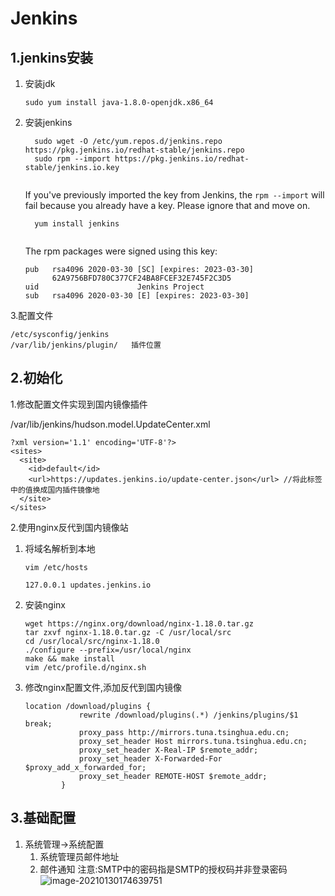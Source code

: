# Jenkins

## 1.jenkins安装

1. 安装jdk

   ```
   sudo yum install java-1.8.0-openjdk.x86_64
   ```

2. 安装jenkins

   ```
     sudo wget -O /etc/yum.repos.d/jenkins.repo https://pkg.jenkins.io/redhat-stable/jenkins.repo
     sudo rpm --import https://pkg.jenkins.io/redhat-stable/jenkins.io.key
     
   ```

   If you've previously imported the key from Jenkins, the `rpm --import` will fail because you already have a key. Please ignore that and move on.

   ```
     yum install jenkins
     
   ```

   The rpm packages were signed using this key:

   ```
   pub   rsa4096 2020-03-30 [SC] [expires: 2023-03-30]
         62A9756BFD780C377CF24BA8FCEF32E745F2C3D5
   uid                      Jenkins Project 
   sub   rsa4096 2020-03-30 [E] [expires: 2023-03-30]
   ```

3.配置文件

```
/etc/sysconfig/jenkins  
/var/lib/jenkins/plugin/   插件位置
```

## 2.初始化

1.修改配置文件实现到国内镜像插件

/var/lib/jenkins/hudson.model.UpdateCenter.xml

```
?xml version='1.1' encoding='UTF-8'?>
<sites>
  <site>
    <id>default</id>
    <url>https://updates.jenkins.io/update-center.json</url> //将此标签中的值换成国内插件镜像地 
  </site>
</sites>
```

2.使用nginx反代到国内镜像站

1. 将域名解析到本地

   ```
   vim /etc/hosts
   
   127.0.0.1 updates.jenkins.io
   ```

2. 安装nginx

   ```
   wget https://nginx.org/download/nginx-1.18.0.tar.gz
   tar zxvf nginx-1.18.0.tar.gz -C /usr/local/src
   cd /usr/local/src/nginx-1.18.0
   ./configure --prefix=/usr/local/nginx
   make && make install
   vim /etc/profile.d/nginx.sh
   ```

3. 修改nginx配置文件,添加反代到国内镜像

   ```
   location /download/plugins {
               rewrite /download/plugins(.*) /jenkins/plugins/$1 break;
               proxy_pass http://mirrors.tuna.tsinghua.edu.cn;
               proxy_set_header Host mirrors.tuna.tsinghua.edu.cn;
               proxy_set_header X-Real-IP $remote_addr;
               proxy_set_header X-Forwarded-For $proxy_add_x_forwarded_for;
               proxy_set_header REMOTE-HOST $remote_addr;
           }
   ```

## 3.基础配置

1. 系统管理->系统配置
   1. 系统管理员邮件地址
   2. 邮件通知  注意:SMTP中的密码指是SMTP的授权码并非登录密码![image-20210130174639751](https://i.loli.net/2021/01/30/yagUvlEdhTFOeC7.png)
